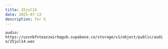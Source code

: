 ```yaml
---
title: 25jul14
date: 2025-07-13
description: for G
---
```


`audio: https://uzsnbfnteazzwirbqgzb.supabase.co/storage/v1/object/public/audio/25jul14.wav`